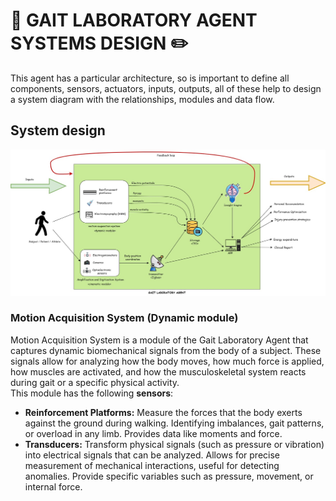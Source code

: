 # 🤖 GAIT LABORATORY AGENT SYSTEMS DESIGN ✏️
This agent has a particular architecture, so is important to define all components, sensors, actuators, inputs, outputs, all of these help to design a system diagram with the relationships, modules and data flow. <br>
## System design
![system_diagram](GLA_system_diagram.jpg)
<br>
### Motion Acquisition System (Dynamic module)
Motion Acquisition System is a module of the Gait Laboratory Agent that captures dynamic biomechanical signals from the body of a subject. These signals allow for analyzing how the body moves, how much force is applied, how muscles are activated, and how the musculoskeletal system reacts during gait or a specific physical activity.  <br>
This module has the following **sensors**:
- **Reinforcement Platforms:** Measure the forces that the body exerts against the ground during walking. Identifying imbalances, gait patterns, or overload in any limb. Provides data like moments and force.
- **Transducers:** Transform physical signals (such as pressure or vibration) into electrical signals that can be analyzed. Allows for precise measurement of mechanical interactions, useful for detecting anomalies. Provide specific variables such as pressure, movement, or internal force.
